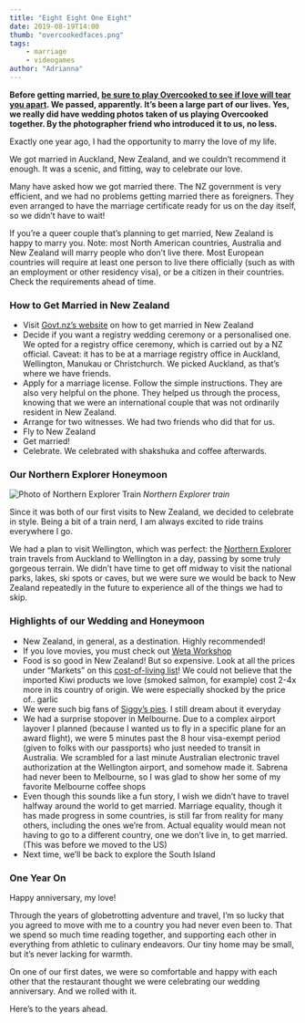 ```yaml
---
title: "Eight Eight One Eight"
date: 2019-08-19T14:00
thumb: "overcookedfaces.png"
tags: 
    - marriage
    - videogames
author: "Adrianna"
---
```


**Before getting married, [be sure to play Overcooked to see if love will tear you apart](https://kotaku.com/playing-overcooked-can-tear-people-apart-and-thankfull-1826672317). We passed, apparently. It’s been a large part of our lives. Yes, we really did have wedding photos taken of us playing Overcooked together. By the photographer friend who introduced it to us, no less.**

Exactly one year ago, I had the opportunity to marry the love of my life.

We got married in Auckland, New Zealand, and we couldn’t recommend it enough. It was a scenic, and fitting, way to celebrate our love.

Many have asked how we got married there. The NZ government is very efficient, and we had no problems getting married there as foreigners. They even arranged to have the marriage certificate ready for us on the day itself, so we didn’t have to wait!

If you’re a queer couple that’s planning to get married, New Zealand is happy to marry you. Note: most North American countries, Australia and New Zealand will marry people who don’t live there. Most European countries will require at least one person to live there officially (such as with an employment or other residency visa), or be a citizen in their countries. Check the requirements ahead of time.

### How to Get Married in New Zealand

* Visit [Govt.nz’s website](https://www.govt.nz/browse/family-and-whanau/getting-married/how-to-get-married-in-nz/) on how to get married in New Zealand
* Decide if you want a registry wedding ceremony or a personalised one. We opted for a registry office ceremony, which is carried out by a NZ official. Caveat: it has to be at a marriage registry office in Auckland, Wellington, Manukau or Christchurch. We picked Auckland, as that’s where we have friends.
* Apply for a marriage license. Follow the simple instructions. They are also very helpful on the phone. They helped us through the process, knowing that we were an international couple that was not ordinarily resident in New Zealand.
* Arrange for two witnesses. We had two friends who did that for us.
* Fly to New Zealand
* Get married!
* Celebrate. We celebrated with shakshuka and coffee afterwards.

### Our Northern Explorer Honeymoon

![Photo of Northern Explorer Train](../assets/img/northernexplorer.jpg)
*Northern Explorer train*

Since it was both of our first visits to New Zealand, we decided to celebrate in style. Being a bit of a train nerd, I am always excited to ride trains everywhere I go.

We had a plan to visit Wellington, which was perfect: the [Northern Explorer](https://www.greatjourneysofnz.co.nz/northern-explorer/) train travels from Auckland to Wellington in a day, passing by some truly gorgeous terrain. We didn’t have time to get off midway to visit the national parks, lakes, ski spots or caves, but we were sure we would be back to New Zealand repeatedly in the future to experience all of the things we had to skip.

### Highlights of our Wedding and Honeymoon

* New Zealand, in general, as a destination. Highly recommended!
* If you love movies, you must check out [Weta Workshop](https://www.wetaworkshop.com/)
* Food is so good in New Zealand! But so expensive. Look at all the prices under “Markets” on this [cost-of-living list](https://www.numbeo.com/cost-of-living/in/Auckland)! We could not believe that the imported Kiwi products we love (smoked salmon, for example) cost 2-4x more in its country of origin. We were especially shocked by the price of.. garlic
* We were such big fans of [Siggy’s pies](https://www.wellingtonnz.com/discover/eat-and-drink/siggys-pies/). I still dream about it everyday
* We had a surprise stopover in Melbourne. Due to a complex airport layover I planned (because I wanted us to fly in a specific plane for an award flight), we were 5 minutes past the 8 hour visa-exempt period (given to folks with our passports) who just needed to transit in Australia. We scrambled for a last minute Australian electronic travel authorization at the Wellington airport, and somehow made it. Sabrena had never been to Melbourne, so I was glad to show her some of my favorite Melbourne coffee shops
* Even though this sounds like a fun story, I wish we didn’t have to travel halfway around the world to get married. Marriage equality, though it has made progress in some countries, is still far from reality for many others, including the ones we’re from. Actual equality would mean not having to go to a different country, one we don’t live in, to get married. (This was before we moved to the US)
* Next time, we’ll be back to explore the South Island

### One Year On

Happy anniversary, my love!

Through the years of globetrotting adventure and travel, I’m so lucky that you agreed to move with me to a country you had never even been to. That we spend so much time reading together, and supporting each other in everything from athletic to culinary endeavors. Our tiny home may be small, but it’s never lacking for warmth.

On one of our first dates, we were so comfortable and happy with each other that the restaurant thought we were celebrating our wedding anniversary. And we rolled with it.

Here’s to the years ahead.